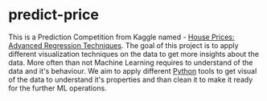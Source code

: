# predict-price
This is a Prediction Competition from Kaggle named - [House Prices: Advanced Regression Techniques](https://www.kaggle.com/c/house-prices-advanced-regression-techniques). The goal of this project is to apply different visualization techniques on the data to get more insights about the data. More often than not Machine Learning requires to understand of the data and it's behaviour. We aim to apply different [Python](https://www.python.org/) tools to get visual of the data to understand it's properties and than clean it to make it ready for the further ML operations.
